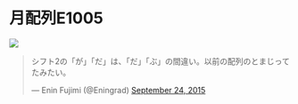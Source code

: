 # 月配列E1005

![](https://pbs.twimg.com/media/CO3ESG6UcAI2XBO.png)

<blockquote class="twitter-tweet" lang="en"><p lang="ja" dir="ltr">シフト2の「が」「だ」は、「だ」「ぶ」の間違い。以前の配列のとまじってたみたい。</p>&mdash; Enin Fujimi (@Eningrad) <a href="https://twitter.com/Eningrad/status/647048102306643968">September 24, 2015</a></blockquote>
<script async src="//platform.twitter.com/widgets.js" charset="utf-8"></script>
